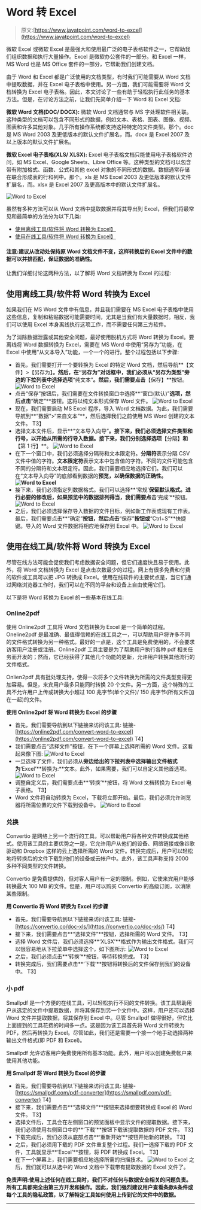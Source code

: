 # Word 转 Excel

> 原文:[https://www.javatpoint.com/word-to-excel](https://www.javatpoint.com/word-to-excel)

微软 Excel 或微软 Excel 是最强大和使用最广泛的电子表格软件之一，它帮助我们组织数据和执行大量操作。Excel 是微软办公套件的一部分。和 Excel 一样，MS Word 也是 MS Office 套件的一部分，它帮助我们创建文档。

由于 Word 和 Excel 都是广泛使用的文档类型，有时我们可能需要从 Word 文档中提取数据，并在 Excel 电子表格中使用。另一方面，我们可能需要将 Word 文档转换为 Excel 电子表格。因此，本文讨论了一些有助于轻松执行此任务的基本方法。但是，在讨论方法之前，让我们先简单介绍一下 Word 和 Excel 文档:

**微软 Word 文档(DOC/ DOCX):** 微软 Word 文档通常与 MS 字处理软件相关联。这种类型的文档可以包含不同形式的数据，例如文本、表格、图表、图像、视频、图表和许多其他对象。几乎所有操作系统都支持这种特定的文件类型。那个。doc 是 MS Word 2003 及更低版本的默认文件扩展名，而。docx 是 Excel 2007 及以上版本的默认文件扩展名。

**微软 Excel 电子表格(XLS/ XLSX):** Excel 电子表格文档只能使用电子表格软件访问，如 MS Excel、Google Sheets、Libre Office 等。这种类型的文档可以包含带有附加格式、函数、公式和其他 excel 对象的不同形式的数据。数据通常存储在联合形成表的行和列中。那个。xls 是 MS Excel 2003 及更低版本的默认文件扩展名，而。xlsx 是 Excel 2007 及更高版本中的默认文件扩展名。

![Word to Excel](../Images/1914dc8d03a42b87d4217156fb3633c9.png)

虽然有多种方法可以从 Word 文档中提取数据并将其导出到 Excel，但我们将最常见和最简单的方法分为以下几类:

*   [使用离线工具/软件将 Word 转换为 Excel】](#OfflineTools)
*   [使用在线工具/软件将 Word 转换为 Excel】](#OnlineTools)

#### 注意:建议从改动处保持原 Word 文档文件不变，这样转换后的 Excel 文件中的数据可以并排匹配，保证数据的准确性。

让我们详细讨论这两种方法，以了解将 Word 文档转换为 Excel 的过程:

## 使用离线工具/软件将 Word 转换为 Excel

如果我们在 MS Word 文件中有信息，并且我们需要在 MS Excel 电子表格中使用这些信息，复制和粘贴数据可能需要时间，尤其是当我们有大量数据时。相反，我们可以使用 Excel 本身离线执行这项工作，而不需要任何第三方软件。

为了消除数据泄露或其他安全问题，最好使用脱机方式将 Word 转换为 Excel。要离线将 Word 数据转换为 Excel，需要在 MS Word 中使用“另存为”功能，在 Excel 中使用“从文本导入”功能，一个一个的进行。整个过程包括以下步骤:

*   首先，我们需要打开一个要转换为 Excel 的特定 Word 文档，然后导航**【文件】>【另存为】**。然后，在“另存为”对话框中，我们必须从“另存为类型”旁边的下拉列表中选择选项**“纯文本”**。然后，我们需要点击**【保存】**按钮。
    ![Word to Excel](../Images/8d731d9cda8a312559a765f66000aaa3.png)
*   点击“保存”按钮后，我们需要在文件转换窗口中选择**“窗口(默认)”**选项，然后点击**“确定”**按钮。这将以纯文本形式保存 Word 文件。
    ![Word to Excel](../Images/ff78df617be3bd44c0cb86ecb83f5ad3.png)
*   现在，我们需要启动 MS Excel 程序，导入 Word 文档数据。为此，我们需要导航到**“数据”>“来自文本”**，然后选择我们之前使用 MS Word 创建的文本文件。
    T3】
*   选择文本文件后，显示**“文本导入向导”**。接下来，我们必须选择文件类型和行号，以开始从所需的行导入数据。接下来，我们分别选择选项**【分隔】**和**【第 1 行】**。
    ![Word to Excel](../Images/19119fa52b9a5c5b0b4f9360994dbfec.png)
*   在下一个窗口中，我们必须选择分隔符和文本限定符。**分隔符**表示分隔 CSV 文件中值的字符。**文本限定符**表示文本中包含值的字符。不同的文件可能包含不同的分隔符和文本限定符。因此，我们需要相应地选择它们。我们可以在“文本导入向导”的底部看到数据的**预览，以确保数据的正确性。
    ![Word to Excel](../Images/3e403e22c193752d95bad39e42f022f7.png)**
*   接下来，我们必须指定列数据格式。我们可以选择**‘常规’**保留默认格式。进行必要的修改后，如果预览中的数据排列得当，我们需要点击**‘完成’**按钮。
    ![Word to Excel](../Images/87cc2935e3e6e2105a04204f7eb7b123.png)
*   之后，我们必须选择保存导入数据的文件目标，例如新工作表或现有工作表。最后，我们需要点击**“确定”**按钮，然后点击**“保存”**按钮或**“Ctrl+S”**快捷键。导入的 Word 文件数据将相应地保存到 Excel 中。
    ![Word to Excel](../Images/db4ed4aad8ee6dcf6d1cdb66c1a8adb1.png)

## 使用在线工具/软件将 Word 转换为 Excel

尽管在线方法可能会促使我们考虑数据安全问题，但它们速度快且易于使用。此外，将 Word 文档转换为 Excel 是点击次数最少的过程。网上有很多免费和付费的软件或工具可以把 JPG 转换成 Excel。使用在线软件的主要优点是，当它们通过网络浏览器工作时，我们可以在不同的平台和设备上自由使用它们。

以下是将 Word 转换为 Excel 的一些基本在线工具:

### Online2pdf

使用 Online2pdf 工具将 Word 文档转换为 Excel 是一个简单的过程。Oneline2pdf 是最准确、最值得信赖的在线工具之一，可以帮助用户将许多不同的文件格式转换为另一种格式。最好的一点是，这个工具是免费使用的，不会要求访客用户注册或注册。Online2pdf 工具主要是为了帮助用户执行各种 pdf 相关任务而开发的；然而，它已经获得了其他几个功能的更新，允许用户转换其他流行的文件格式。

Onlien2pdf 具有批处理支持，使得一次将多个文件转换为所需的文件类型变得更加容易。但是，来宾用户最多只能同时转换 20 个文件。另一方面，这个特殊的工具不允许用户上传或转换大小超过 100 兆字节(单个文件)/ 150 兆字节(所有文件加在一起)的文件。

**使用 Online2pdf 将 Word 转换为 Excel 的步骤**

*   首先，我们需要导航到以下链接来访问该工具:
    链接-[https://online2pdf.com/convert-word-to-excel](https://online2pdf.com/convert-word-to-excel)
    T4】
*   我们需要点击“选择文件”按钮，在下一个屏幕上选择所需的 Word 文件。这看起来像下图:
    ![Word to Excel](../Images/d4dc29940b9c5c8acfc27db290829ed9.png)
*   一旦选择了文件，我们必须从**旁边给出的下拉列表中选择输出文件格式为**‘Excel’**转换为:**文本。此外，如果需要，我们可以自定义其他首选项。
    ![Word to Excel](../Images/88953bc706d46afe417f26c3757b3c77.png)
*   调整自定义后，我们需要点击**‘转换’**按钮，将 Word 文档转换为 Excel 电子表格。
    T3】
*   Word 文件将自动转换为 Excel，下载将立即开始。最后，我们必须允许浏览器将所需位置的文件下载到设备中。
    ![Word to Excel](../Images/c830a92b5be9ab2a6c5f1c19cbe279cc.png)

### 兑换

Convertio 是网络上另一个流行的工具，可以帮助用户将各种文件转换成其他格式。使用该工具的主要优势之一是，它允许用户从他们的设备、网络链接或像谷歌驱动和 Dropbox 这样的云上选择所需的 Word 文件。转换完成后，用户可以轻松地将转换后的文件下载到他们的设备或云帐户中。此外，该工具声称支持 2000 多种不同类型的文件转换。

Convertio 是免费提供的，但对客人用户有一定的限制。例如，它使来宾用户能够转换最大 100 MB 的文件。但是，用户可以购买 Convertio 的高级订阅，以消除某些限制。

**用 Convertio 将 Word 转换为 Excel 的步骤**

*   首先，我们需要导航到以下链接来访问该工具:
    链接-[https://convertio.co/doc-xls/](https://convertio.co/doc-xls/)
    T4】
*   接下来，我们需要点击**“选择文件”**按钮，选择所需的 Word 文件。
    T3】
*   选择 Word 文件后，我们必须选择**‘XLSX’**格式作为输出文件格式。我们可以很容易地从下拉菜单中选择这个，如下图所示:
    ![Word to Excel](../Images/5feeb8867efb010e1756d9dff3e75774.png)
*   之后，我们必须点击**‘转换’**按钮，等待转换完成。
    T3】
*   转换完成后，我们需要点击**‘下载’**按钮将转换后的文件保存到我们的设备中。
    T3】

### 小 pdf

Smallpdf 是一个方便的在线工具，可以轻松执行不同的文件转换。该工具帮助用户从选定的文件中提取数据，并将其保存到另一个文件中。这样，用户还可以选择 Word 文件并提取数据，将其保存到 Excel 中。尽管 Smallpdf 做得很好，但它比上面提到的工具花费的时间多一点。这是因为该工具首先将 Word 文件转换为 PDF，然后再转换为 Excel。尽管如此，我们还是需要一个接一个地手动选择两种输出文件格式(即 PDF 和 Excel)。

Smallpdf 允许访客用户免费使用所有基本功能。此外，用户可以创建免费帐户来使用其他功能。

**用 Smallpdf 将 Word 转换为 Excel 的步骤**

*   首先，我们需要导航到以下链接来访问该工具:
    链接-[https://smallpdf.com/pdf-converter](https://smallpdf.com/pdf-converter)
    T4】
*   接下来，我们需要点击**“选择文件”**按钮来选择想要转换成 Excel 的 Word 文件。
    T3】
*   选择文件后，工具会在左侧窗口的预览面板中显示文件的提取数据。接下来，我们必须使用右侧窗口中的**‘下载’**按钮下载该提取数据的 PDF 文件。
    T3】
*   下载完成后，我们必须从底部点击**‘重新开始’**按钮开始新的转换。
    T3】
*   之后，我们必须用下载的 PDF 文件重复整个过程。我们一选择下载的 PDF 文件，工具就显示**‘Excel’**按钮，将 PDF 转换成 Excel。
    T3】
*   在下一个屏幕上，我们需要相应地选择所需的扫描技术。
    ![Word to Excel](../Images/e1a2de112ec11a46bdf068062c50732c.png)
    之后，我们就可以从选中的 Word 文档中下载带有提取数据的 Excel 文件了。

**免责声明:使用上述任何在线工具时，我们不对任何与数据安全相关的问题负责。所有工具都完全由第三方开发和操作。因此，我们强烈建议用户查看条款&条件或每个工具的隐私政策，以了解特定工具如何使用上传到它的文件中的数据。**

* * *